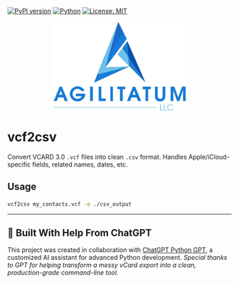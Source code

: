 [![PyPI version](https://badge.fury.io/py/vcf2csv.svg)](https://pypi.org/project/vcf2csv/)
[![Python](https://img.shields.io/badge/python-3.6+-blue.svg)](https://www.python.org/)
[![License: MIT](https://img.shields.io/badge/License-MIT-yellow.svg)](https://opensource.org/licenses/MIT)

<p align="center">
  <img src="https://raw.githubusercontent.com/jrkoop/vcf2csv/main/logo.jpg" alt="Agilitatum logo" width="300"/>
</p>

# vcf2csv

Convert VCARD 3.0 `.vcf` files into clean `.csv` format. Handles Apple/iCloud-specific fields, related names, dates, etc.

## Usage
```bash
vcf2csv my_contacts.vcf -o ./csv_output
```

---

## 🤖 Built With Help From ChatGPT

This project was created in collaboration with [ChatGPT Python GPT](https://openai.com/chatgpt), a customized AI assistant for advanced Python development.
*Special thanks to GPT for helping transform a messy vCard export into a clean, production-grade command-line tool.*

